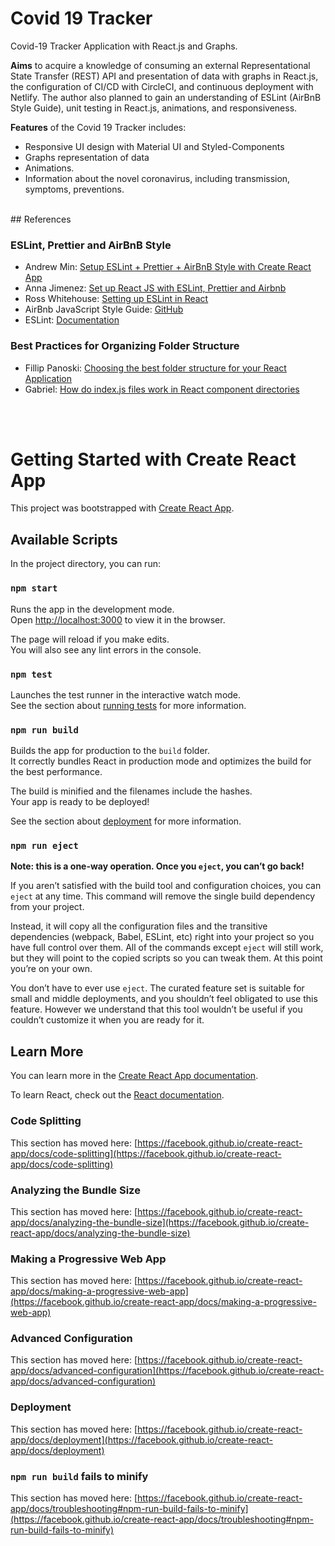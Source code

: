 # Covid 19 Tracker

Covid-19 Tracker Application with React.js and Graphs.

**Aims** to acquire a knowledge of consuming an external Representational State Transfer (REST) API and presentation of data with graphs in React.js, the configuration of CI/CD with CircleCI, and continuous deployment with Netlify. The author also planned to gain an understanding of ESLint (AirBnB Style Guide), unit testing in React.js, animations, and responsiveness.

**Features** of the Covid 19 Tracker includes:

- Responsive UI design with Material UI and Styled-Components
- Graphs representation of data
- Animations.
- Information about the novel coronavirus, including transmission, symptoms, preventions.

<br />
## References

### ESLint, Prettier and AirBnB Style

- Andrew Min: [Setup ESLint + Prettier + AirBnB Style with Create React App](https://www.andrewmin.info/blog/react-setup/)
- Anna Jimenez: [Set up React JS with ESLint, Prettier and Airbnb](https://medium.com/javascript-in-plain-english/set-up-react-js-with-eslint-prettier-and-airbnb-cc015363a7c7)
- Ross Whitehouse: [Setting up ESLint in React](https://medium.com/@RossWhitehouse/setting-up-eslint-in-react-c20015ef35f7)
- AirBnb JavaScript Style Guide: [GitHub](https://github.com/airbnb/javascript)
- ESLint: [Documentation](https://eslint.org/docs/user-guide/configuring)

### Best Practices for Organizing Folder Structure

- Fillip Panoski: [Choosing the best folder structure for your React Application](https://medium.com/javascript-in-plain-english/choosing-the-best-folder-structure-for-your-react-application-cba4885b3a2)
- Gabriel: [How do index.js files work in React component directories](https://stackoverflow.com/questions/44092341/how-do-index-js-files-work-in-react-component-directories/44092481)

<br/>
<br/>

# Getting Started with Create React App

This project was bootstrapped with [Create React App](https://github.com/facebook/create-react-app).

## Available Scripts

In the project directory, you can run:

### `npm start`

Runs the app in the development mode.\
Open [http://localhost:3000](http://localhost:3000) to view it in the browser.

The page will reload if you make edits.\
You will also see any lint errors in the console.

### `npm test`

Launches the test runner in the interactive watch mode.\
See the section about [running tests](https://facebook.github.io/create-react-app/docs/running-tests) for more information.

### `npm run build`

Builds the app for production to the `build` folder.\
It correctly bundles React in production mode and optimizes the build for the best performance.

The build is minified and the filenames include the hashes.\
Your app is ready to be deployed!

See the section about [deployment](https://facebook.github.io/create-react-app/docs/deployment) for more information.

### `npm run eject`

**Note: this is a one-way operation. Once you `eject`, you can’t go back!**

If you aren’t satisfied with the build tool and configuration choices, you can `eject` at any time. This command will remove the single build dependency from your project.

Instead, it will copy all the configuration files and the transitive dependencies (webpack, Babel, ESLint, etc) right into your project so you have full control over them. All of the commands except `eject` will still work, but they will point to the copied scripts so you can tweak them. At this point you’re on your own.

You don’t have to ever use `eject`. The curated feature set is suitable for small and middle deployments, and you shouldn’t feel obligated to use this feature. However we understand that this tool wouldn’t be useful if you couldn’t customize it when you are ready for it.

## Learn More

You can learn more in the [Create React App documentation](https://facebook.github.io/create-react-app/docs/getting-started).

To learn React, check out the [React documentation](https://reactjs.org/).

### Code Splitting

This section has moved here: [https://facebook.github.io/create-react-app/docs/code-splitting](https://facebook.github.io/create-react-app/docs/code-splitting)

### Analyzing the Bundle Size

This section has moved here: [https://facebook.github.io/create-react-app/docs/analyzing-the-bundle-size](https://facebook.github.io/create-react-app/docs/analyzing-the-bundle-size)

### Making a Progressive Web App

This section has moved here: [https://facebook.github.io/create-react-app/docs/making-a-progressive-web-app](https://facebook.github.io/create-react-app/docs/making-a-progressive-web-app)

### Advanced Configuration

This section has moved here: [https://facebook.github.io/create-react-app/docs/advanced-configuration](https://facebook.github.io/create-react-app/docs/advanced-configuration)

### Deployment

This section has moved here: [https://facebook.github.io/create-react-app/docs/deployment](https://facebook.github.io/create-react-app/docs/deployment)

### `npm run build` fails to minify

This section has moved here: [https://facebook.github.io/create-react-app/docs/troubleshooting#npm-run-build-fails-to-minify](https://facebook.github.io/create-react-app/docs/troubleshooting#npm-run-build-fails-to-minify)
